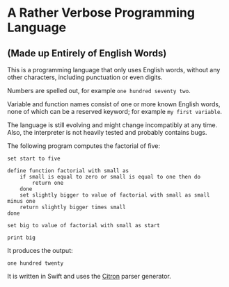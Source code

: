 #  A Rather Verbose Programming Language
## (Made up Entirely of English Words)

This is a programming language that only uses English words, without any other characters, including punctuation or even digits.

Numbers are spelled out, for example `one hundred seventy two`.

Variable and function names consist of one or more known English words, none of which can be a reserved keyword; for example `my first variable`.

The language is still evolving and might change incompatibly at any time. Also, the interpreter is not heavily tested and probably contains bugs.

The following program computes the factorial of five:

```text
set start to five

define function factorial with small as
    if small is equal to zero or small is equal to one then do
        return one
    done
    set slightly bigger to value of factorial with small as small minus one
    return slightly bigger times small
done

set big to value of factorial with small as start

print big
```

It produces the output:

```text
one hundred twenty
```

It is written in Swift and uses the [Citron](http://roopc.net/citron/) parser generator.
